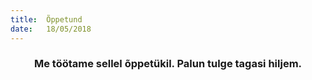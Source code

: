 ```yaml
---
title:  Õppetund
date:   18/05/2018
---
```


### <center>Me töötame sellel õppetükil. Palun tulge tagasi hiljem.</center>